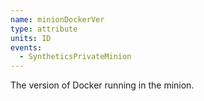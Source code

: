 ```yaml
---
name: minionDockerVer
type: attribute
units: ID
events:
  - SyntheticsPrivateMinion
---
```


The version of Docker running in the minion.